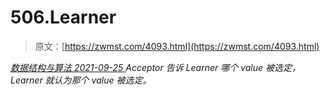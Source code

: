 <!--yml
category: 未分类
date: 0001-01-01 00:00:00
--->

# 506.Learner

> 原文：[https://zwmst.com/4093.html](https://zwmst.com/4093.html)

   [ *数据结构与算法* ](https://zwmst.com/%e6%95%b0%e6%8d%ae%e7%bb%93%e6%9e%84%e4%b8%8e%e7%ae%97%e6%b3%95)*[ <time datetime="2021-09-26T01:23:12+08:00"> 2021-09-25 </time> ](https://zwmst.com/4093.html)  Acceptor 告诉 Learner 哪个 value 被选定，Learner 就认为那个 value 被选定。*